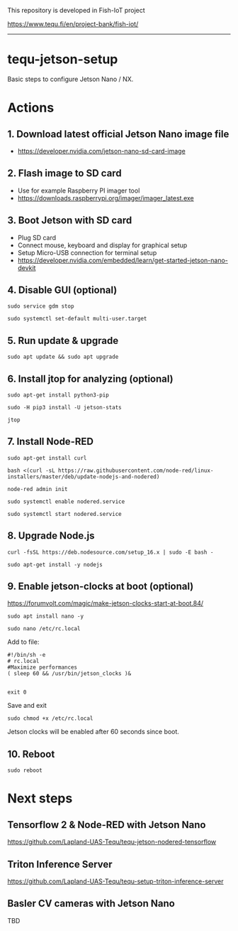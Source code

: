 This repository is developed in Fish-IoT project

https://www.tequ.fi/en/project-bank/fish-iot/ 

---

# tequ-jetson-setup
Basic steps to configure Jetson Nano / NX.

# Actions

## 1. Download latest official Jetson Nano image file
- https://developer.nvidia.com/jetson-nano-sd-card-image

## 2. Flash image to SD card
- Use for example Raspberry PI imager tool
- https://downloads.raspberrypi.org/imager/imager_latest.exe

## 3. Boot Jetson with SD card
- Plug SD card
- Connect mouse, keyboard and display for graphical setup
- Setup Micro-USB connection for terminal setup
- https://developer.nvidia.com/embedded/learn/get-started-jetson-nano-devkit


## 4. Disable GUI (optional)

```
sudo service gdm stop
```

```
sudo systemctl set-default multi-user.target
```

## 5. Run update & upgrade

```
sudo apt update && sudo apt upgrade
```

## 6. Install jtop for analyzing (optional)

```
sudo apt-get install python3-pip
```

```
sudo -H pip3 install -U jetson-stats
```

```
jtop
```

## 7. Install Node-RED 

```
sudo apt-get install curl
```

```
bash <(curl -sL https://raw.githubusercontent.com/node-red/linux-installers/master/deb/update-nodejs-and-nodered)
```

```
node-red admin init
```

```
sudo systemctl enable nodered.service
```

```
sudo systemctl start nodered.service
```

## 8. Upgrade Node.js 

```
curl -fsSL https://deb.nodesource.com/setup_16.x | sudo -E bash -
```

```
sudo apt-get install -y nodejs
```

## 9. Enable jetson-clocks at boot (optional)

https://forumvolt.com/magic/make-jetson-clocks-start-at-boot.84/

```
sudo apt install nano -y
```

```
sudo nano /etc/rc.local
```

Add to file:
```
#!/bin/sh -e
# rc.local
#Maximize performances
( sleep 60 && /usr/bin/jetson_clocks )&


exit 0
```

Save and exit
```
sudo chmod +x /etc/rc.local
```

Jetson clocks will be enabled after 60 seconds since boot.

## 10. Reboot

```
sudo reboot
```

# Next steps

## Tensorflow 2 & Node-RED with Jetson Nano

https://github.com/Lapland-UAS-Tequ/tequ-jetson-nodered-tensorflow

## Triton Inference Server

https://github.com/Lapland-UAS-Tequ/tequ-setup-triton-inference-server

## Basler CV cameras with Jetson Nano 

TBD











